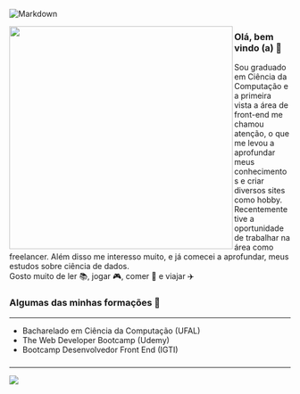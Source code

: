 ![Markdown](https://64.media.tumblr.com/7a56d4228c0a5068ac9235b0108ef571/2911c5743df36121-8a/s2048x3072/1f06f42633440482ae586e634ee264cb8af25fee.png)

<center>
  <td><img width="400px" align="left" src="https://github-readme-stats.vercel.app/api/top-langs/?username=guilherme-vaz&hide=html&layout=compact&theme=tokyonight" /></td>
</center>  

### Olá, bem vindo (a) 👋
<p>Sou graduado em Ciência da Computação e a primeira vista a área de front-end me chamou atenção, o que me levou a aprofundar meus conhecimentos e criar diversos sites como hobby. Recentemente tive a oportunidade de trabalhar na área como freelancer. Além disso me interesso muito, e já comecei a aprofundar, meus estudos sobre ciência de dados. <br> Gosto muito de ler 📚, jogar 🎮, comer 🍲 e viajar ✈️</p>

### Algumas das minhas formações 🎲
  ----------------
- Bacharelado em Ciência da Computação (UFAL)
- The Web Developer Bootcamp (Udemy)
- Bootcamp Desenvolvedor Front End (IGTI)

###   
  ----------------
![](https://komarev.com/ghpvc/?username=guilherme-vaz&color=red)

<!--
**guilherme-vaz/guilherme-vaz** is a ✨ _special_ ✨ repository because its `README.md` (this file) appears on your GitHub profile.

Here are some ideas to get you started:

- 🔭 I’m currently working on ...
- 🌱 I’m currently learning ...
- 👯 I’m looking to collaborate on ...
- 🤔 I’m looking for help with ...
- 💬 Ask me about ...
- 📫 How to reach me: ...
- 😄 Pronouns: ...
- ⚡ Fun fact: ...
-->
